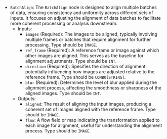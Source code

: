 - `BatchAlign`: The `BatchAlign` node is designed to align multiple batches of data, ensuring consistency and uniformity across different sets of inputs. It focuses on adjusting the alignment of data batches to facilitate more coherent processing or analysis downstream.
    - Inputs:
        - `images` (Required): The images to be aligned, typically involving multiple frames or batches that require alignment for further processing. Type should be `IMAGE`.
        - `ref_frame` (Required): A reference frame or image against which other images are aligned. This serves as the baseline for alignment adjustments. Type should be `INT`.
        - `direction` (Required): Specifies the direction of alignment, potentially influencing how images are adjusted relative to the reference frame. Type should be `COMBO[STRING]`.
        - `blur` (Required): Determines the level of blur applied during the alignment process, affecting the smoothness or sharpness of the aligned images. Type should be `INT`.
    - Outputs:
        - `aligned`: The result of aligning the input images, producing a coherent set of images aligned with the reference frame. Type should be `IMAGE`.
        - `flow`: A flow field or map indicating the transformation applied to each image for alignment, useful for understanding the alignment process. Type should be `IMAGE`.

